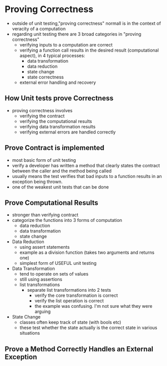 Proving Correctness
===
- outside of unit testing,"proving correctness" normall is in the context of veracity of a computation
- regarding unit testing there are 3 broad categories in "proving correctness"
  - verifying inputs to a computation are correct
  - verifying a function call results in the desired result (computational aspect), in 4 typical processes:
    - data transformation
    - data reduction
    - state change
    - state correctness
  - external error handling and recovery

How Unit tests prove Correctness
---
- proving correctness involves
  - verifying the contract
  - verifying the computational results
  - verifying data transformation results
  - verifying external errors are handled correctly

Prove Contract is implemented
---
- most basic form of unit testing
- verify a developer has written a method that clearly states the contract between the caller and the method being called
- usually means the test verifies that bad inputs to a function results in an exception being thrown.
- one of the weakest unit tests that can be done

Prove Computational Results
---
- stronger than verifying contract
- categorize the functions into 3 forms of computation
  - data reduction
  - data transformation
  - state change
- Data Reduction 
  - using assert statements
  - example as a division function (takes two arguments and returns one)
  - simplest form of USEFUL unit testing
- Data Transformation
  - tend to operate on sets of values
  - still using assertions
  - list transformations
    - separate list transformations into 2 tests
      - verify the core transformation is correct
      - verify the list operation is correct
      - the example was confusing.  I'm not sure what they were arguing
- State Change
  - classes often keep track of state (with bools etc)
  - these test whether the state actually is the correct state in various situations

Prove a Method Correctly Handles an External Exception
---
